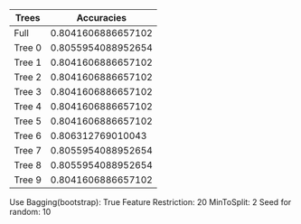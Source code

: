 |          Trees          |        Accuracies       |
|-------------------------|-------------------------|
|           Full          |    0.8041606886657102   |
|          Tree 0         |    0.8055954088952654   |
|          Tree 1         |    0.8041606886657102   |
|          Tree 2         |    0.8041606886657102   |
|          Tree 3         |    0.8041606886657102   |
|          Tree 4         |    0.8041606886657102   |
|          Tree 5         |    0.8041606886657102   |
|          Tree 6         |    0.806312769010043    |
|          Tree 7         |    0.8055954088952654   |
|          Tree 8         |    0.8055954088952654   |
|          Tree 9         |    0.8041606886657102   |

Use Bagging(bootstrap): True
Feature Restriction: 20
MinToSplit: 2
Seed for random: 10